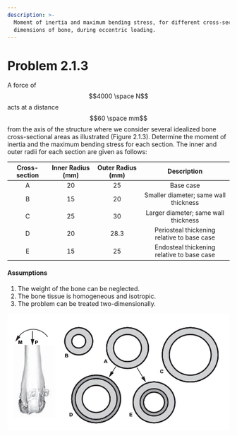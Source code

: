 ```yaml
---
description: >-
  Moment of inertia and maximum bending stress, for different cross-sectional
  dimensions of bone, during eccentric loading.
---
```


# Problem 2.1.3

A force of $$4000 \space N$$ acts at a distance $$60 \space mm$$ from the axis of the structure where we consider several idealized bone cross-sectional areas as illustrated (Figure 2.1.3). Determine the moment of inertia and the maximum bending stress for each section. The inner and outer radii for each section are given as follows:&#x20;

| Cross-section | Inner Radius (mm) | Outer Radius (mm) |                 Description                 |
| :-----------: | :---------------: | :---------------: | :-----------------------------------------: |
|       A       |         20        |         25        |                  Base case                  |
|       B       |         15        |         20        |    Smaller diameter; same wall thickness    |
|       C       |         25        |         30        |     Larger diameter; same wall thickness    |
|       D       |         20        |        28.3       | Periosteal thickening relative to base case |
|       E       |         15        |         25        |  Endosteal thickening relative to base case |

#### Assumptions

1. The weight of the bone can be neglected.&#x20;
2. The bone tissue is homogeneous and isotropic.&#x20;
3. The problem can be treated two-dimensionally.

![Figure 2.1.3: A mouse femur with idealized cross-sectional areas subjected to a pure bending moment. Sections A, B and C have the same wall thicknesses, and sections D and E have periosteal and endosteal bone adaptation relative to section A.](<../../.gitbook/assets/example 2.1.3.JPG>)
